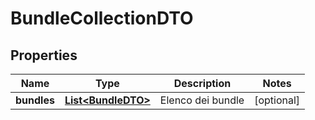 
# BundleCollectionDTO

## Properties
Name | Type | Description | Notes
------------ | ------------- | ------------- | -------------
**bundles** | [**List&lt;BundleDTO&gt;**](BundleDTO.md) | Elenco dei bundle |  [optional]



